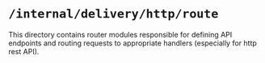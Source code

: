 # `/internal/delivery/http/route`

This directory contains router modules responsible for defining API endpoints and routing requests to appropriate handlers (especially for http rest API).